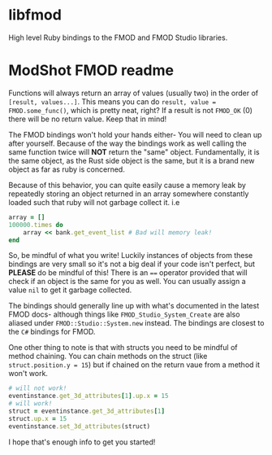 # libfmod
High level Ruby bindings to the FMOD and FMOD Studio libraries.

# ModShot FMOD readme

Functions will always return an array of values (usually two) in the order of `[result, values...]`.
This means you can do `result, value = FMOD.some_func()`, which is pretty neat, right? If a result is not `FMOD_OK` (0) there will be no return value. Keep that in mind!

The FMOD bindings won't hold your hands either- You will need to clean up after yourself.
Because of the way the bindings work as well calling the same function twice will **NOT** return the "same" object. Fundamentally, it is the same object, as the Rust side object is the same, but it is a brand new object as far as ruby is concerned.

Because of this behavior, you can quite easily cause a memory leak by repeatedly storing an object returned in an array somewhere constantly loaded such that ruby will not garbage collect it.
i.e
```rb
array = []
100000.times do
    array << bank.get_event_list # Bad will memory leak!
end
```
So, be mindful of what you write! Luckily instances of objects from these bindings are very small so it's not a big deal if your code isn't perfect, but **PLEASE** do be mindful of this!
There is an `==` operator provided that will check if an object is the same for you as well. You can usually assign a value `nil` to get it garbage collected.

The bindings should generally line up with what's documented in the latest FMOD docs- although things like `FMOD_Studio_System_Create` are also aliased under `FMOD::Studio::System.new` instead. The bindings are closest to the `C#` bindings for FMOD.

One other thing to note is that with structs you need to be mindful of method chaining.
You can chain methods on the struct (like `struct.position.y = 15`) but if chained on the return vaue from a method it won't work.
```rb
# will not work!
eventinstance.get_3d_attributes[1].up.x = 15
# will work!
struct = eventinstance.get_3d_attributes[1]
struct.up.x = 15
eventinstance.set_3d_attributes(struct)
```

I hope that's enough info to get you started!